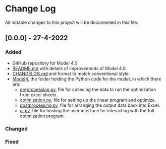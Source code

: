 # Change Log
All notable changes to this project will be documented in this file.
 
## [0.0.0] - 27-4-2022
 
### Added
 
* GitHub repository for Model 4.0
* [README.md](https://github.com/MontyMinh/Model4.0/blob/main/README.md) with details of improvements of Model 4.0
* [CHANGELOG.md](https://github.com/MontyMinh/Model4.0/blob/main/CHANGELOG.md) and format to match conventional style.
* [Model4](https://github.com/MontyMinh/Model4.0/tree/main/Model4), the folder holding the Python code for the model, in which there are:
  * [preprocessing.py](https://github.com/MontyMinh/Model4.0/blob/main/Model4/preprocessing.py), file for collecing the data to run the optimization from excel sheets.
  * [optimization.py](https://github.com/MontyMinh/Model4.0/blob/main/Model4/optimization.py), file for setting up the linear program and optimize.
  * [postprocessing.py](https://github.com/MontyMinh/Model4.0/blob/main/Model4/postprocessing.py), file for arranging the output data back into Excel.
  * [ui.py](https://github.com/MontyMinh/Model4.0/blob/main/Model4/ui.py), file for hosting the user interface for interacting with the full optimization program.
  
### Changed
 
### Fixed
